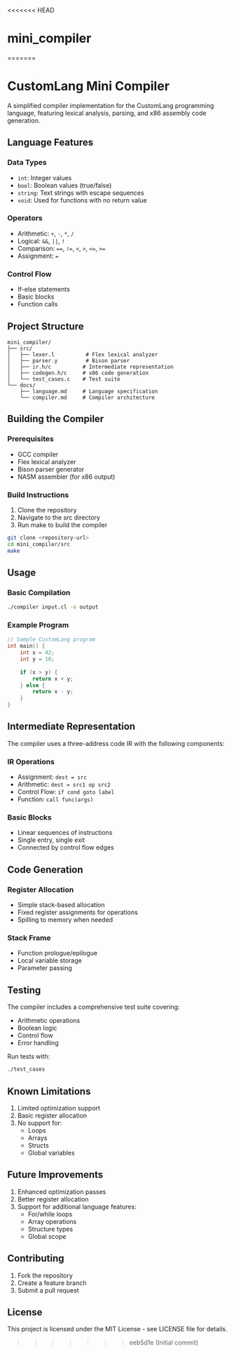 <<<<<<< HEAD
# mini_compiler
=======
# CustomLang Mini Compiler

A simplified compiler implementation for the CustomLang programming language, featuring lexical analysis, parsing, and x86 assembly code generation.

## Language Features

### Data Types
- `int`: Integer values
- `bool`: Boolean values (true/false)
- `string`: Text strings with escape sequences
- `void`: Used for functions with no return value

### Operators
- Arithmetic: `+`, `-`, `*`, `/`
- Logical: `&&`, `||`, `!`
- Comparison: `==`, `!=`, `<`, `>`, `<=`, `>=`
- Assignment: `=`

### Control Flow
- If-else statements
- Basic blocks
- Function calls

## Project Structure

```
mini_compiler/
├── src/
│   ├── lexer.l          # Flex lexical analyzer
│   ├── parser.y         # Bison parser
│   ├── ir.h/c          # Intermediate representation
│   ├── codegen.h/c     # x86 code generation
│   └── test_cases.c    # Test suite
└── docs/
    ├── language.md     # Language specification
    └── compiler.md     # Compiler architecture
```

## Building the Compiler

### Prerequisites
- GCC compiler
- Flex lexical analyzer
- Bison parser generator
- NASM assembler (for x86 output)

### Build Instructions
1. Clone the repository
2. Navigate to the src directory
3. Run make to build the compiler

```bash
git clone <repository-url>
cd mini_compiler/src
make
```

## Usage

### Basic Compilation
```bash
./compiler input.cl -o output
```

### Example Program
```c
// Sample CustomLang program
int main() {
    int x = 42;
    int y = 10;
    
    if (x > y) {
        return x + y;
    } else {
        return x - y;
    }
}
```

## Intermediate Representation

The compiler uses a three-address code IR with the following components:

### IR Operations
- Assignment: `dest = src`
- Arithmetic: `dest = src1 op src2`
- Control Flow: `if cond goto label`
- Function: `call func(args)`

### Basic Blocks
- Linear sequences of instructions
- Single entry, single exit
- Connected by control flow edges

## Code Generation

### Register Allocation
- Simple stack-based allocation
- Fixed register assignments for operations
- Spilling to memory when needed

### Stack Frame
- Function prologue/epilogue
- Local variable storage
- Parameter passing

## Testing

The compiler includes a comprehensive test suite covering:
- Arithmetic operations
- Boolean logic
- Control flow
- Error handling

Run tests with:
```bash
./test_cases
```

## Known Limitations

1. Limited optimization support
2. Basic register allocation
3. No support for:
   - Loops
   - Arrays
   - Structs
   - Global variables

## Future Improvements

1. Enhanced optimization passes
2. Better register allocation
3. Support for additional language features:
   - For/while loops
   - Array operations
   - Structure types
   - Global scope

## Contributing

1. Fork the repository
2. Create a feature branch
3. Submit a pull request

## License

This project is licensed under the MIT License - see LICENSE file for details. 
>>>>>>> eeb5d1e (Initial commit)
